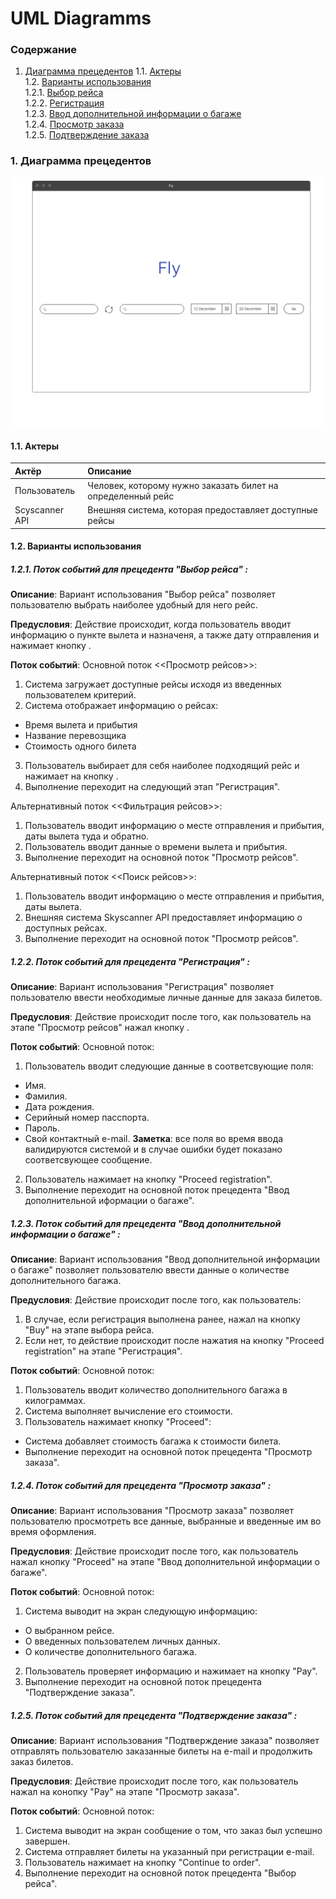# UML Diagramms
### Содержание
1. [Диаграмма прецедентов](#1)
  1.1. [Актеры](#1.1) <br>
  1.2. [Варианты использования](#1.2) <br>
	  1.2.1. [Выбор рейса](#1.2.1) <br>
	  1.2.2. [Регистрация](#1.2.2) <br>
	  1.2.3. [Ввод дополнительной информации о багаже](#1.2.3) <br>
	  1.2.4. [Просмотр заказа](#1.2.4) <br>
	  1.2.5. [Подтверждение заказа](#1.2.5) <br>
 
### 1. Диаграмма прецедентов <a name="1"></a> 
![Главная страница](https://raw.githubusercontent.com/MaximUlianov/Fly-project/master/documentation/mockups/Page_1.png)

#### 1.1. Актеры <a name="1.1"></a>
| Актёр | Описание | 
|:---|:---|
| Пользователь | Человек, которому нужно заказать билет на определенный рейс |
| Scyscanner API | Внешняя система, которая предоставляет доступные рейсы |

#### 1.2. Варианты использования <a name="1.2"></a>
##### 1.2.1. Поток событий для прецедента "Выбор рейса" <a name="1.2.1"></a>:

**Описание**:
Вариант использования "Выбор рейса" позволяет пользователю выбрать наиболее удобный для него рейс.

**Предусловия**:
Действие происходит, когда пользователь вводит информацию о пункте вылета и назначеня, а также дату отправления и нажимает кнопку <GO>.

**Поток событий**:
Основной поток <<Просмотр рейсов>>:
 1. Система загружает доступные рейсы исходя из введенных пользователем критерий.
 2. Система отображает информацию о рейсах:
  - Время вылета и прибытия
  - Название перевозщика
  - Стоимость одного билета
 3. Пользователь выбирает для себя наиболее подходящий рейс и нажимает на кнопку <Buy>.
 4. Выполнение переходит на следующий этап "Регистрация".
 
Альтернативный поток <<Фильтрация рейсов>>:
 1. Пользователь вводит информацию о месте отправления и прибытия, даты вылета туда и обратно.
 2. Пользователь вводит данные о времени вылета и прибытия.
 3. Выполнение переходит на основной поток "Просмотр рейсов".
 
 Альтернативный поток <<Поиск рейсов>>:
 1. Пользователь вводит информацию о месте отправления и прибытия, даты вылета. 
 2. Внешняя система Skyscanner API предоставляет информацию о доступных рейсах.
 3. Выполнение переходит на основной поток "Просмотр рейсов".
 
##### 1.2.2. Поток событий для прецедента "Регистрация" <a name="1.2.2"></a>:

**Описание**:
Вариант использования "Регистрация" позволяет пользователю ввести необходимые личные данные для заказа билетов.

**Предусловия**:
Действие происходит после того, как пользователь на этапе "Просмотр рейсов" нажал кнопку <Buy>.

**Поток событий**:
Основной поток:
1. Пользователь вводит следующие данные в соответсвующие поля:
  - Имя.
  - Фамилия.
  - Дата рождения.
  - Серийный номер пасспорта.
  - Пароль.
  - Свой контактный e-mail.
 **Заметка**: все поля во время ввода валидируются системой и в случае ошибки будет показано соответсвующее сообщение.
2. Пользователь нажимает на кнопку "Proceed registration".
3. Выполнение переходит на основной поток прецедента "Ввод дополнительной иформации о багаже". 

##### 1.2.3. Поток событий для прецедента "Ввод дополнительной информации о багаже" <a name="1.2.3"></a>: 

**Описание**:
Вариант использования "Ввод дополнительной информации о багаже" позволяет пользователю ввести данные о количестве дополнительного багажа.

**Предусловия**:
Действие происходит после того, как пользователь:
1. В случае, если регистрация выполнена ранее, нажал на кнопку "Buy" на этапе выбора рейса.
2. Если нет, то действие происходит после нажатия на кнопку "Proceed registration" на этапе "Регистрация".

**Поток событий**:
Основной поток:
1. Пользователь вводит количество дополнительного багажа в килограммах.
2. Система выполняет вычисление его стоимости.
3. Пользователь нажимает кнопку "Proceed":
  - Система добавляет стоимость багажа к стоимости билета.
  - Выполнение переходит на основной поток прецедента "Просмотр заказа".

##### 1.2.4. Поток событий для прецедента "Просмотр заказа" <a name="1.2.4"></a>: 

**Описание**:
Вариант использования "Просмотр заказа" позволяет пользователю просмотреть все данные, выбранные и введенные им во время оформления.

**Предусловия**:
Действие происходит после того, как пользователь нажал кнопку "Proceed" на этапе "Ввод дополнительной информации о багаже".

**Поток событий**:
Основной поток:
1. Система выводит на экран следующую информацию:
  - О выбранном рейсе.
  - О введенных пользователем личных данных.
  - О количестве дополнительного багажа.
2. Пользователь проверяет информацию и нажимает на кнопку "Pay".
3. Выполнение переходит на основной поток прецедента "Подтверждение заказа".

##### 1.2.5. Поток событий для прецедента "Подтверждение заказа" <a name="1.2.5"></a>: 

**Описание**:
Вариант использования "Подтверждение заказа" позволяет отправлять пользователю заказанные билеты на e-mail и продолжить заказ билетов.

**Предусловия**:
Действие происходит после того, как пользователь нажал на конопку "Pay" на этапе "Просмотр заказа".

**Поток событий**:
Основной поток:
1. Система выводит на экран сообщение о том, что заказ был успешно завершен.
2. Система отправляет билеты на указанный при регистрации e-mail.
3. Пользователь нажимает на кнопку "Continue to order".
4. Выполнение переходит на основной поток прецедента "Выбор рейса".

 
 
 
 
 
 
 
